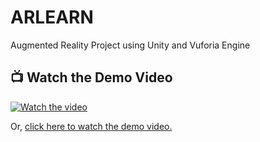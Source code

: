 # ARLEARN
Augmented Reality Project using Unity and Vuforia Engine

## 📺 Watch the Demo Video

[![Watch the video](https://img.youtube.com/vi/VIDEO_ID/0.jpg)]((https://drive.google.com/file/d/1bjisZT9HBFJ_mLiJtwN5jqq8-vFgSTH5/view?usp=sharing))

Or, [click here to watch the demo video.](https://drive.google.com/file/d/1bjisZT9HBFJ_mLiJtwN5jqq8-vFgSTH5/view?usp=sharing)
